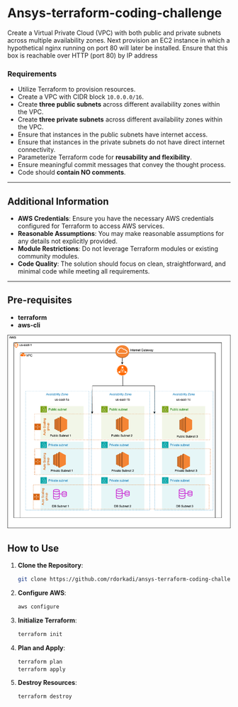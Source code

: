 # Ansys-terraform-coding-challenge
Create a Virtual Private Cloud (VPC) with both public and private subnets across multiple availability zones. Next provision an EC2 instance in which a hypothetical nginx running on port 80 will later be installed. Ensure that this box is reachable over HTTP (port 80) by IP address

### **Requirements**
- Utilize Terraform to provision resources.
- Create a VPC with CIDR block `10.0.0.0/16`.
- Create **three public subnets** across different availability zones within the VPC.
- Create **three private subnets** across different availability zones within the VPC.
- Ensure that instances in the public subnets have internet access.
- Ensure that instances in the private subnets do not have direct internet connectivity.
- Parameterize Terraform code for **reusability and flexibility**.
- Ensure meaningful commit messages that convey the thought process.
- Code should **contain NO comments**.

---

## **Additional Information**
- **AWS Credentials**: Ensure you have the necessary AWS credentials configured for Terraform to access AWS services.
- **Reasonable Assumptions**: You may make reasonable assumptions for any details not explicitly provided.
- **Module Restrictions**: Do not leverage Terraform modules or existing community modules.
- **Code Quality**: The solution should focus on clean, straightforward, and minimal code while meeting all requirements.

---

## **Pre-requisites**
- **terraform**
- **aws-cli**

![Architecture Diagram](Ansys_Coding_Challenge.png)

## **How to Use**

1. **Clone the Repository**:
   ```bash
   git clone https://github.com/rdorkadi/ansys-terraform-coding-challenge.git
   ```

2. **Configure AWS**:
    ```bash
    aws configure
    ```
3. **Initialize Terraform**:
    ```bash
    terraform init
    ```
4. **Plan and Apply**:
    ```bash
    terraform plan
    terraform apply
    ```
5. **Destroy Resources**:
    ```bash
    terraform destroy
    ```


